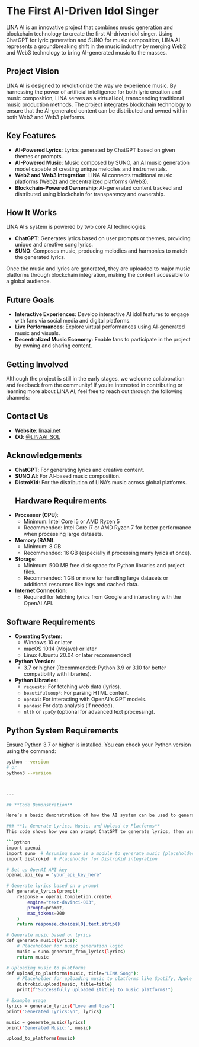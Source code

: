 # **The First AI-Driven Idol Singer**

LINA AI is an innovative project that combines music generation and blockchain technology to create the first AI-driven idol singer. Using ChatGPT for lyric generation and SUNO for music composition, LINA AI represents a groundbreaking shift in the music industry by merging Web2 and Web3 technology to bring AI-generated music to the masses.

## **Project Vision**

LINA AI is designed to revolutionize the way we experience music. By harnessing the power of artificial intelligence for both lyric creation and music composition, LINA serves as a virtual idol, transcending traditional music production methods. The project integrates blockchain technology to ensure that the AI-generated content can be distributed and owned within both Web2 and Web3 platforms.

## **Key Features**
- **AI-Powered Lyrics**: Lyrics generated by ChatGPT based on given themes or prompts.
- **AI-Powered Music**: Music composed by SUNO, an AI music generation model capable of creating unique melodies and instrumentals.
- **Web2 and Web3 Integration**: LINA AI connects traditional music platforms (Web2) and decentralized platforms (Web3).
- **Blockchain-Powered Ownership**: AI-generated content tracked and distributed using blockchain for transparency and ownership.

## **How It Works**

LINA AI’s system is powered by two core AI technologies:
- **ChatGPT**: Generates lyrics based on user prompts or themes, providing unique and creative song lyrics.
- **SUNO**: Composes music, producing melodies and harmonies to match the generated lyrics.

Once the music and lyrics are generated, they are uploaded to major music platforms through blockchain integration, making the content accessible to a global audience.

## **Future Goals**
- **Interactive Experiences**: Develop interactive AI idol features to engage with fans via social media and digital platforms.
- **Live Performances**: Explore virtual performances using AI-generated music and visuals.
- **Decentralized Music Economy**: Enable fans to participate in the project by owning and sharing content.

## **Getting Involved**

Although the project is still in the early stages, we welcome collaboration and feedback from the community! If you’re interested in contributing or learning more about LINA AI, feel free to reach out through the following channels:

## **Contact Us**
- **Website**: [linaai.net](http://linaai.net)
- **(X)**: [@LINAAI_SOL](https://twitter.com/LINAAI_SOL)
  
## **Acknowledgements**
- **ChatGPT**: For generating lyrics and creative content.
- **SUNO AI**: For AI-based music composition.
- **DistroKid**: For the distribution of LINA’s music across global platforms.
  ## **Hardware Requirements**
- **Processor (CPU)**:
  - Minimum: Intel Core i5 or AMD Ryzen 5
  - Recommended: Intel Core i7 or AMD Ryzen 7 for better performance when processing large datasets.
- **Memory (RAM)**:
  - Minimum: 8 GB
  - Recommended: 16 GB (especially if processing many lyrics at once).
- **Storage**:
  - Minimum: 500 MB free disk space for Python libraries and project files.
  - Recommended: 1 GB or more for handling large datasets or additional resources like logs and cached data.
- **Internet Connection**:
  - Required for fetching lyrics from Google and interacting with the OpenAI API.

## **Software Requirements**
- **Operating System**:
  - Windows 10 or later
  - macOS 10.14 (Mojave) or later
  - Linux (Ubuntu 20.04 or later recommended)
- **Python Version**:
  - 3.7 or higher (Recommended: Python 3.9 or 3.10 for better compatibility with libraries).
- **Python Libraries**:
  - `requests`: For fetching web data (lyrics).
  - `beautifulsoup4`: For parsing HTML content.
  - `openai`: For interacting with OpenAI's GPT models.
  - `pandas`: For data analysis (if needed).
  - `nltk` or `spaCy` (optional for advanced text processing).

## **Python System Requirements**
Ensure Python 3.7 or higher is installed. You can check your Python version using the command:
```bash
python --version
# or
python3 --version



---

## **Code Demonstration**

Here’s a basic demonstration of how the AI system can be used to generate lyrics, create music, and upload the content. These are placeholder code snippets; you can replace them with your actual implementation once the AI models are integrated.

### **1. Generate Lyrics, Music, and Upload to Platforms**
This code shows how you can prompt ChatGPT to generate lyrics, then use SUNO to generate the music, and finally upload the music to platforms using blockchain integration.

```python
import openai
import suno  # Assuming suno is a module to generate music (placeholder)
import distrokid  # Placeholder for DistroKid integration

# Set up OpenAI API key
openai.api_key = 'your_api_key_here'

# Generate lyrics based on a prompt
def generate_lyrics(prompt):
    response = openai.Completion.create(
        engine="text-davinci-003", 
        prompt=prompt, 
        max_tokens=200
    )
    return response.choices[0].text.strip()

# Generate music based on lyrics
def generate_music(lyrics): 
    # Placeholder for music generation logic
    music = suno.generate_from_lyrics(lyrics)
    return music

# Uploading music to platforms
def upload_to_platforms(music, title="LINA Song"): 
    # Placeholder for uploading music to platforms like Spotify, Apple Music, etc.
    distrokid.upload(music, title=title)
    print(f"Successfully uploaded {title} to music platforms!")

# Example usage
lyrics = generate_lyrics("Love and loss")
print("Generated Lyrics:\n", lyrics)

music = generate_music(lyrics)
print("Generated Music:", music)

upload_to_platforms(music)
